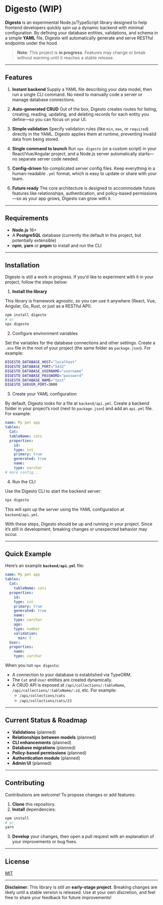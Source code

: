 # Digesto (WIP)

**Digesto** is an experimental Node.js/TypeScript library designed to help frontend developers quickly spin up a dynamic backend with minimal configuration. By defining your database entities, validations, and schema in a simple **YAML** file, Digesto will automatically generate and serve RESTful endpoints under the hood.

> **Note**: This project is **in progress**. Features may change or break without warning until it reaches a stable release.

---

## Features

1. **Instant backend** 
Supply a YAML file describing your data model, then run a single CLI command. No need to manually code a server or manage database connections. 

2. **Auto-generated CRUD** 
Out of the box, Digesto creates routes for listing, creating, reading, updating, and deleting records for each entity you define—so you can focus on your UI. 

3. **Simple validation** 
Specify validation rules (like `min`, `max`, or `required`) directly in the YAML. Digesto applies them at runtime, preventing invalid data from being stored. 

4. **Single command to launch** 
Run `npx digesto` (or a custom script) in your React/Vue/Angular project, and a Node.js server automatically starts—no separate server code needed. 

5. **Config-driven** 
No complicated server config files. Keep everything in a human-readable `.yml` format, which is easy to update or share with your team. 

6. **Future ready** 
The core architecture is designed to accommodate future features like relationships, authentication, and policy-based permissions—so as your app grows, Digesto can grow with it.

---

## Requirements

-  **Node.js** 16+
- A **PostgreSQL** database (currently the default in this project, but potentially extensible)
-  **npm**, **yarn** or **pnpm** to install and run the CLI

---

## Installation

Digesto is still a work in progress. If you'd like to experiment with it in your project, follow the steps below:

1. **Install the library**

This library is framework agnostic, so you can use it anywhere (React, Vue, Angular, Go, Rust, or just as a RESTful API).

```bash
npm install digesto 
# or 
npx digesto
```
2. Configure environment variables

Set the variables for the database connections and other settings. Create a `.env` file in the root of your project (the same folder as `package.json`). For example:

```bash
DIGESTO_DATABASE_HOST="localhost"
DIGESTO_DATABASE_PORT="5432"
DIGESTO_DATABASE_USERNAME="username"
DIGESTO_DATABASE_PASSWORD="password"
DIGESTO_DATABASE_NAME="test"
DIGESTO_SERVER_PORT=3000
```

3. Create your YAML configuration

By default, Digesto looks for a file at `backend/api.yml`. Create a backend folder in your project’s root (next to `package.json`) and add an `api.yml` file. For example:

```yaml
name: My pet app
tables:
  Cat:
  tableName: cats
  properties:
    id:
    type: int
    primary: true
    generated: true
    name:
    type: varchar
# more config...
```

4. Run the CLI

Use the Digesto CLI to start the backend server:

```bash
npx digesto
```

This will spin up the server using the YAML configuration at `backend/api.yml`.

With these steps, Digesto should be up and running in your project. Since it’s still in development, breaking changes or unexpected behavior may occur.

---

## Quick Example

Here’s an example **`backend/api.yml`** file:

```yaml
name: My pet app
tables:
  Cat:
    tableName: cats
  properties:
    id:
    type: int
    primary: true
    generated: true
    name:
    type: varchar
    age:
    type: number
    validation:
      min: 3
  User:
  properties:
    name:
    type: varchar
```

When you run `npx digesto`:
- A connection to your database is established via TypeORM.
- The `Cat` and `User` entities are created dynamically.
- A CRUD API is exposed at `/api/collections/:tableName`, `/api/collections/:tableName/:id`, etc. For example:
  - `/api/collections/cats`
  - `/api/collections/cats/23`

---

## Current Status & Roadmap

- **Validations** (planned)
- **Relationships between models** (planned)
- **CLI enhancements** (planned)
- **Database migrations** (planned)
- **Policy-based permissions** (planned)
- **Authentication module** (planned)
- **Admin UI** (planned)

---

## Contributing

Contributions are welcome! To propose changes or add features:

1.  **Clone** this repository.
2.  **Install** dependencies:

```bash
npm install
# or
yarn
```

3.  **Develop** your changes, then open a pull request with an explanation of your improvements or bug fixes.

---

## License

[MIT](./LICENSE)

---

**Disclaimer**: This library is still an **early-stage project**. Breaking changes are likely until a stable version is released. Use at your own discretion, and feel free to share your feedback for future improvements!